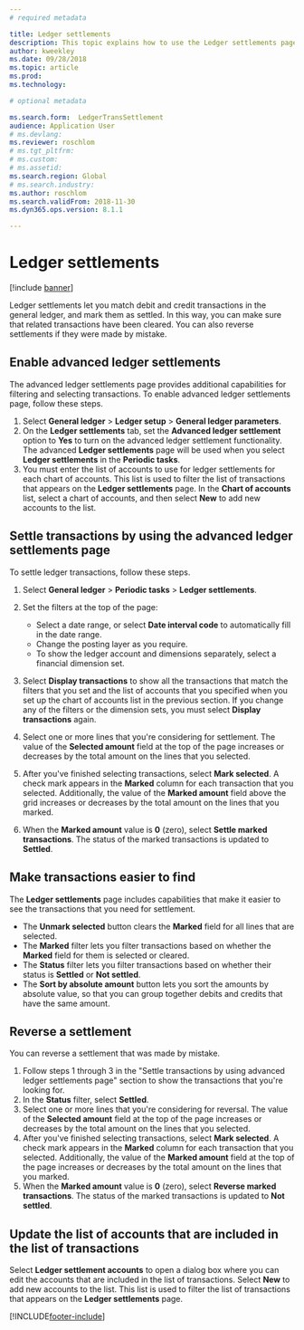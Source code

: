 ```yaml
---
# required metadata

title: Ledger settlements
description: This topic explains how to use the Ledger settlements page to settle ledger transactions and reverse settlements.
author: kweekley
ms.date: 09/28/2018
ms.topic: article
ms.prod: 
ms.technology: 

# optional metadata

ms.search.form:  LedgerTransSettlement
audience: Application User
# ms.devlang: 
ms.reviewer: roschlom
# ms.tgt_pltfrm: 
# ms.custom:
# ms.assetid:
ms.search.region: Global
# ms.search.industry: 
ms.author: roschlom
ms.search.validFrom: 2018-11-30
ms.dyn365.ops.version: 8.1.1

---
```


# Ledger settlements

[!include [banner](../includes/banner.md)]

Ledger settlements let you match debit and credit transactions in the general ledger, and mark them as settled. In this way, you can make sure that related transactions have been cleared. You can also reverse settlements if they were made by mistake.

## Enable advanced ledger settlements

The advanced ledger settlements page provides additional capabilities for filtering and selecting transactions. To enable advanced ledger settlements page, follow these steps.

1. Select **General ledger** \> **Ledger setup** \> **General ledger parameters**. 
2. On the **Ledger settlements** tab, set the **Advanced ledger settlement** option to **Yes** to turn on the advanced ledger settlement functionality. The advanced **Ledger settlements** page will be used when you select **Ledger settlements** in the **Periodic tasks**. 
3. You must enter the list of accounts to use for ledger settlements for each chart of accounts. This list is used to filter the list of transactions that appears on the **Ledger settlements** page. In the **Chart of accounts** list, select a chart of accounts, and then select **New** to add new accounts to the list.

## Settle transactions by using the advanced ledger settlements page

To settle ledger transactions, follow these steps.

1. Select **General ledger** \> **Periodic tasks** \> **Ledger settlements**.
2. Set the filters at the top of the page:

    - Select a date range, or select **Date interval code** to automatically fill in the date range.
    - Change the posting layer as you require.
    - To show the ledger account and dimensions separately, select a financial dimension set.

3. Select **Display transactions** to show all the transactions that match the filters that you set and the list of accounts that you specified when you set up the chart of accounts list in the previous section. If you change any of the filters or the dimension sets, you must select **Display transactions** again.
4. Select one or more lines that you're considering for settlement. The value of the **Selected amount** field at the top of the page increases or decreases by the total amount on the lines that you selected.
5. After you've finished selecting transactions, select **Mark selected**. A check mark appears in the **Marked** column for each transaction that you selected. Additionally, the value of the **Marked amount** field above the grid increases or decreases by the total amount on the lines that you marked.
6. When the **Marked amount** value is **0** (zero), select **Settle marked transactions**. The status of the marked transactions is updated to **Settled**.

## Make transactions easier to find

The **Ledger settlements** page includes capabilities that make it easier to see the transactions that you need for settlement.

- The **Unmark selected** button clears the **Marked** field for all lines that are selected.
- The **Marked** filter lets you filter transactions based on whether the **Marked** field for them is selected or cleared.
- The **Status** filter lets you filter transactions based on whether their status is **Settled** or **Not settled**.
- The **Sort by absolute amount** button lets you sort the amounts by absolute value, so that you can group together debits and credits that have the same amount.

## Reverse a settlement

You can reverse a settlement that was made by mistake.

1. Follow steps 1 through 3 in the "Settle transactions by using advanced ledger settlements page" section to show the transactions that you're looking for.
2. In the **Status** filter, select **Settled**.
3. Select one or more lines that you're considering for reversal. The value of the **Selected amount** field at the top of the page increases or decreases by the total amount on the lines that you selected.
4. After you've finished selecting transactions, select **Mark selected**. A check mark appears in the **Marked** column for each transaction that you selected. Additionally, the value of the **Marked amount** field at the top of the page increases or decreases by the total amount on the lines that you marked.
5. When the **Marked amount** value is **0** (zero), select **Reverse marked transactions**. The status of the marked transactions is updated to **Not settled**.

## Update the list of accounts that are included in the list of transactions

Select **Ledger settlement accounts** to open a dialog box where you can edit the accounts that are included in the list of transactions. Select **New** to add new accounts to the list. This list is used to filter the list of transactions that appears on the **Ledger settlements** page.


[!INCLUDE[footer-include](../../includes/footer-banner.md)]
